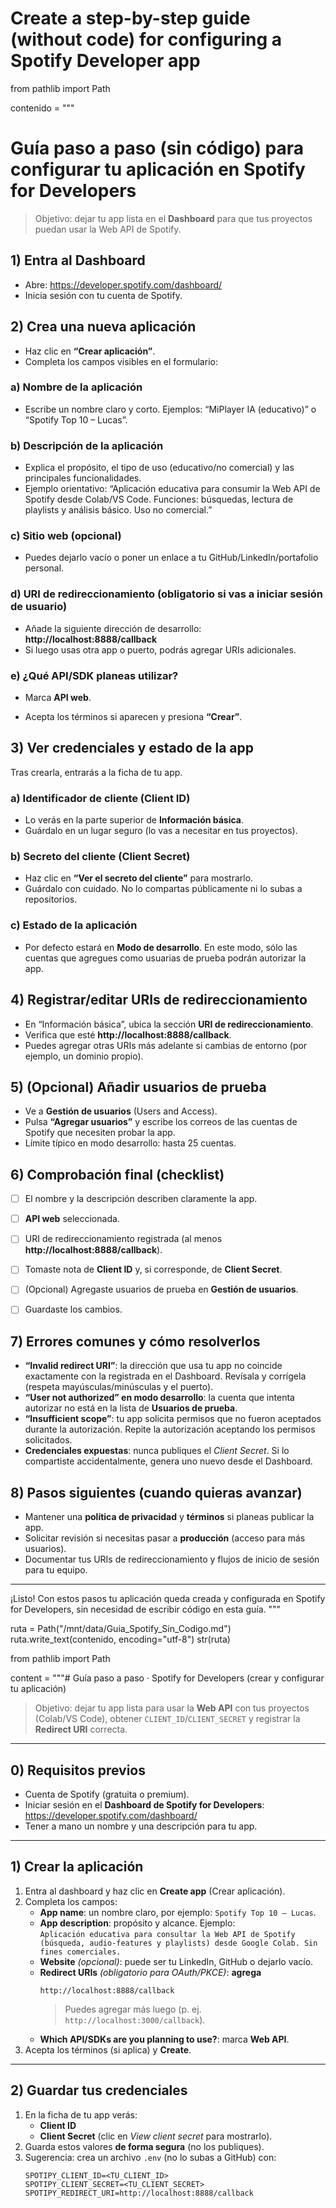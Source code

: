 # Create a step-by-step guide (without code) for configuring a Spotify Developer app
from pathlib import Path

contenido = """
# Guía paso a paso (sin código) para configurar tu aplicación en Spotify for Developers

> Objetivo: dejar tu app lista en el **Dashboard** para que tus proyectos puedan usar la Web API de Spotify.


## 1) Entra al Dashboard
- Abre: https://developer.spotify.com/dashboard/
- Inicia sesión con tu cuenta de Spotify.


## 2) Crea una nueva aplicación
- Haz clic en **“Crear aplicación”**.
- Completa los campos visibles en el formulario:

### a) Nombre de la aplicación
- Escribe un nombre claro y corto. Ejemplos: “MiPlayer IA (educativo)” o “Spotify Top 10 – Lucas”.

### b) Descripción de la aplicación
- Explica el propósito, el tipo de uso (educativo/no comercial) y las principales funcionalidades.
- Ejemplo orientativo: “Aplicación educativa para consumir la Web API de Spotify desde Colab/VS Code. Funciones: búsquedas, lectura de playlists y análisis básico. Uso no comercial.”

### c) Sitio web (opcional)
- Puedes dejarlo vacío o poner un enlace a tu GitHub/LinkedIn/portafolio personal.

### d) URI de redireccionamiento (obligatorio si vas a iniciar sesión de usuario)
- Añade la siguiente dirección de desarrollo: **http://localhost:8888/callback**
- Si luego usas otra app o puerto, podrás agregar URIs adicionales.

### e) ¿Qué API/SDK planeas utilizar?
- Marca **API web**.

- Acepta los términos si aparecen y presiona **“Crear”**.


## 3) Ver credenciales y estado de la app
Tras crearla, entrarás a la ficha de tu app.

### a) Identificador de cliente (Client ID)
- Lo verás en la parte superior de **Información básica**.
- Guárdalo en un lugar seguro (lo vas a necesitar en tus proyectos).

### b) Secreto del cliente (Client Secret)
- Haz clic en **“Ver el secreto del cliente”** para mostrarlo.
- Guárdalo con cuidado. No lo compartas públicamente ni lo subas a repositorios.

### c) Estado de la aplicación
- Por defecto estará en **Modo de desarrollo**. En este modo, sólo las cuentas que agregues como usuarias de prueba podrán autorizar la app.


## 4) Registrar/editar URIs de redireccionamiento
- En “Información básica”, ubica la sección **URI de redireccionamiento**.
- Verifica que esté **http://localhost:8888/callback**.
- Puedes agregar otras URIs más adelante si cambias de entorno (por ejemplo, un dominio propio).


## 5) (Opcional) Añadir usuarios de prueba
- Ve a **Gestión de usuarios** (Users and Access).
- Pulsa **“Agregar usuarios”** y escribe los correos de las cuentas de Spotify que necesiten probar la app.
- Límite típico en modo desarrollo: hasta 25 cuentas.


## 6) Comprobación final (checklist)
- [ ] El nombre y la descripción describen claramente la app.
- [ ] **API web** seleccionada.
- [ ] URI de redireccionamiento registrada (al menos **http://localhost:8888/callback**).
- [ ] Tomaste nota de **Client ID** y, si corresponde, de **Client Secret**.
- [ ] (Opcional) Agregaste usuarios de prueba en **Gestión de usuarios**.
- [ ] Guardaste los cambios.


## 7) Errores comunes y cómo resolverlos
- **“Invalid redirect URI”**: la dirección que usa tu app no coincide exactamente con la registrada en el Dashboard. Revísala y corrígela (respeta mayúsculas/minúsculas y el puerto).
- **“User not authorized” en modo desarrollo**: la cuenta que intenta autorizar no está en la lista de **Usuarios de prueba**.
- **“Insufficient scope”**: tu app solicita permisos que no fueron aceptados durante la autorización. Repite la autorización aceptando los permisos solicitados.
- **Credenciales expuestas**: nunca publiques el *Client Secret*. Si lo compartiste accidentalmente, genera uno nuevo desde el Dashboard.


## 8) Pasos siguientes (cuando quieras avanzar)
- Mantener una **política de privacidad** y **términos** si planeas publicar la app.
- Solicitar revisión si necesitas pasar a **producción** (acceso para más usuarios).
- Documentar tus URIs de redireccionamiento y flujos de inicio de sesión para tu equipo.


---

¡Listo! Con estos pasos tu aplicación queda creada y configurada en Spotify for Developers, sin necesidad de escribir código en esta guía.
"""

ruta = Path("/mnt/data/Guia_Spotify_Sin_Codigo.md")
ruta.write_text(contenido, encoding="utf-8")
str(ruta)

from pathlib import Path

content = """# Guía paso a paso · Spotify for Developers (crear y configurar tu aplicación)

> Objetivo: dejar tu app lista para usar la **Web API** con tus proyectos (Colab/VS Code), obtener `CLIENT_ID`/`CLIENT_SECRET` y registrar la **Redirect URI** correcta.

---

## 0) Requisitos previos
- Cuenta de Spotify (gratuita o premium).
- Iniciar sesión en el **Dashboard de Spotify for Developers**: <https://developer.spotify.com/dashboard/>
- Tener a mano un nombre y una descripción para tu app.

---

## 1) Crear la aplicación
1. Entra al dashboard y haz clic en **Create app** (Crear aplicación).
2. Completa los campos:
   - **App name**: un nombre claro, por ejemplo: `Spotify Top 10 – Lucas`.
   - **App description**: propósito y alcance. Ejemplo:  
     `Aplicación educativa para consultar la Web API de Spotify (búsqueda, audio-features y playlists) desde Google Colab. Sin fines comerciales.`
   - **Website** *(opcional)*: puede ser tu LinkedIn, GitHub o dejarlo vacío.
   - **Redirect URIs** *(obligatorio para OAuth/PKCE)*: **agrega**  
     ```
     http://localhost:8888/callback
     ```
     > Puedes agregar más luego (p. ej. `http://localhost:3000/callback`).
   - **Which API/SDKs are you planning to use?**: marca **Web API**.
3. Acepta los términos (si aplica) y **Create**.

---

## 2) Guardar tus credenciales
1. En la ficha de tu app verás:
   - **Client ID**
   - **Client Secret** (clic en *View client secret* para mostrarlo).
2. Guarda estos valores **de forma segura** (no los publiques).
3. Sugerencia: crea un archivo `.env` (no lo subas a GitHub) con:
   ```env
   SPOTIPY_CLIENT_ID=<TU_CLIENT_ID>
   SPOTIPY_CLIENT_SECRET=<TU_CLIENT_SECRET>
   SPOTIPY_REDIRECT_URI=http://localhost:8888/callback

